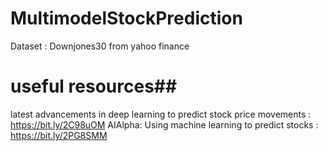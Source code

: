 # MultimodelStockPrediction
  Dataset : Downjones30 from yahoo finance
  
  
  
# useful resources##
latest advancements in deep learning to predict stock price movements : https://bit.ly/2C98uOM
AIAlpha: Using machine learning to predict stocks : https://bit.ly/2PG8SMM

